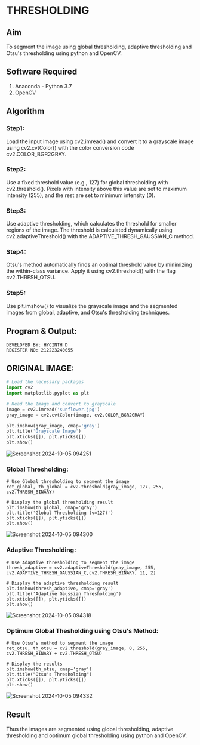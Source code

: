# THRESHOLDING
## Aim
To segment the image using global thresholding, adaptive thresholding and Otsu's thresholding using python and OpenCV.

## Software Required
1. Anaconda - Python 3.7
2. OpenCV

## Algorithm

### Step1:
Load the input image using cv2.imread() and convert it to a grayscale image using cv2.cvtColor() with the color conversion code cv2.COLOR_BGR2GRAY.

### Step2:
Use a fixed threshold value (e.g., 127) for global thresholding with cv2.threshold(). Pixels with intensity above this value are set to maximum intensity (255), and the rest are set to minimum intensity (0).

### Step3:
Use adaptive thresholding, which calculates the threshold for smaller regions of the image. The threshold is calculated dynamically using cv2.adaptiveThreshold() with the ADAPTIVE_THRESH_GAUSSIAN_C method.

### Step4:
Otsu's method automatically finds an optimal threshold value by minimizing the within-class variance. Apply it using cv2.threshold() with the flag cv2.THRESH_OTSU.

### Step5:
Use plt.imshow() to visualize the grayscale image and the segmented images from global, adaptive, and Otsu's thresholding techniques.

## Program & Output:

```
DEVELOPED BY: HYCINTH D
REGISTER NO: 212223240055
```
## ORIGINAL IMAGE:
```python
# Load the necessary packages
import cv2
import matplotlib.pyplot as plt

# Read the Image and convert to grayscale
image = cv2.imread('sunflower.jpg')
gray_image = cv2.cvtColor(image, cv2.COLOR_BGR2GRAY)

plt.imshow(gray_image, cmap='gray')
plt.title('Grayscale Image')
plt.xticks([]), plt.yticks([])
plt.show()
```
![Screenshot 2024-10-05 094251](https://github.com/user-attachments/assets/3991f028-d3f8-4212-872f-2a46c5128e8b)

### Global Thresholding:
```
# Use Global thresholding to segment the image
ret_global, th_global = cv2.threshold(gray_image, 127, 255, cv2.THRESH_BINARY)

# Display the global thresholding result
plt.imshow(th_global, cmap='gray')
plt.title('Global Thresholding (v=127)')
plt.xticks([]), plt.yticks([])
plt.show()
```
![Screenshot 2024-10-05 094300](https://github.com/user-attachments/assets/91faebd7-3e4c-46a0-aebd-1604eeb1cf14)

### Adaptive Thresholding:
```
# Use Adaptive thresholding to segment the image
thresh_adaptive = cv2.adaptiveThreshold(gray_image, 255, cv2.ADAPTIVE_THRESH_GAUSSIAN_C,cv2.THRESH_BINARY, 11, 2)

# Display the adaptive thresholding result
plt.imshow(thresh_adaptive, cmap='gray')
plt.title('Adaptive Gaussian Thresholding')
plt.xticks([]), plt.yticks([])
plt.show()
```
![Screenshot 2024-10-05 094318](https://github.com/user-attachments/assets/f2890b71-130e-4d36-93fa-10836408fcb9)

### Optimum Global Thesholding using Otsu's Method:
```
# Use Otsu's method to segment the image 
ret_otsu, th_otsu = cv2.threshold(gray_image, 0, 255, cv2.THRESH_BINARY + cv2.THRESH_OTSU)

# Display the results
plt.imshow(th_otsu, cmap='gray')
plt.title("Otsu's Thresholding")
plt.xticks([]), plt.yticks([])
plt.show()
```
![Screenshot 2024-10-05 094332](https://github.com/user-attachments/assets/7bc712f9-1b2a-4d76-ae8e-5dac8f6be208)

## Result
Thus the images are segmented using global thresholding, adaptive thresholding and optimum global thresholding using python and OpenCV.
